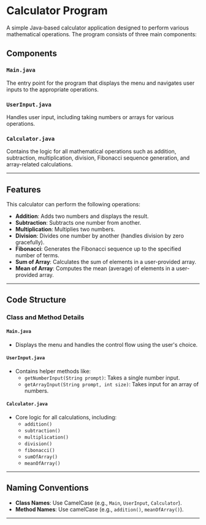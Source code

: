 # Calculator Program

A simple Java-based calculator application designed to perform various mathematical operations. The program consists of three main components:

## Components

### `Main.java`
The entry point for the program that displays the menu and navigates user inputs to the appropriate operations.

### `UserInput.java`
Handles user input, including taking numbers or arrays for various operations.

### `Calculator.java`
Contains the logic for all mathematical operations such as addition, subtraction, multiplication, division, Fibonacci sequence generation, and array-related calculations.

---

## Features

This calculator can perform the following operations:

- **Addition**: Adds two numbers and displays the result.
- **Subtraction**: Subtracts one number from another.
- **Multiplication**: Multiplies two numbers.
- **Division**: Divides one number by another (handles division by zero gracefully).
- **Fibonacci**: Generates the Fibonacci sequence up to the specified number of terms.
- **Sum of Array**: Calculates the sum of elements in a user-provided array.
- **Mean of Array**: Computes the mean (average) of elements in a user-provided array.

---

## Code Structure

### Class and Method Details

#### `Main.java`
- Displays the menu and handles the control flow using the user's choice.

#### `UserInput.java`
- Contains helper methods like:
  - `getNumberInput(String prompt)`: Takes a single number input.
  - `getArrayInput(String prompt, int size)`: Takes input for an array of numbers.

#### `Calculator.java`
- Core logic for all calculations, including:
  - `addition()`
  - `subtraction()`
  - `multiplication()`
  - `division()`
  - `fibonacci()`
  - `sumOfArray()`
  - `meanOfArray()`

---

## Naming Conventions

- **Class Names**: Use CamelCase (e.g., `Main`, `UserInput`, `Calculator`).
- **Method Names**: Use camelCase (e.g., `addition()`, `meanOfArray()`).

---
